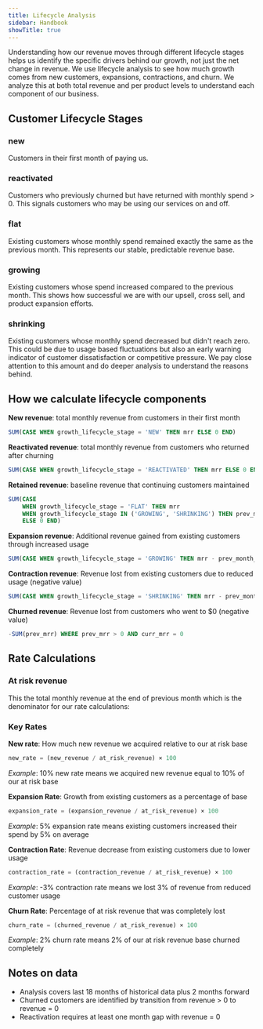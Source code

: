 ```yaml
---
title: Lifecycle Analysis
sidebar: Handbook
showTitle: true
---
```


Understanding how our revenue moves through different lifecycle stages helps us identify the specific drivers behind our growth, 
not just the net change in revenue. We use lifecycle analysis to see how much growth comes from new customers, expansions, 
contractions, and churn. We analyze this at both total revenue and per product levels to understand each component of our 
business.

## Customer Lifecycle Stages

### new
Customers in their first month of paying us.

### reactivated  
Customers who previously churned but have returned with monthly spend > 0. This signals customers who may be using our services on and off.

### flat
Existing customers whose monthly spend remained exactly the same as the previous month. This represents our stable, predictable revenue base.

### growing
Existing customers whose spend increased compared to the previous month. This shows how successful we are with our upsell, cross sell, and product expansion efforts.

### shrinking
Existing customers whose monthly spend decreased but didn't reach zero. This could be due to usage based fluctuations but also an early warning indicator of 
customer dissatisfaction or competitive pressure. We pay close attention to this amount and do deeper analysis to understand the reasons behind.

## How we calculate lifecycle components

**New revenue**: total monthly revenue from customers in their first month
```sql
SUM(CASE WHEN growth_lifecycle_stage = 'NEW' THEN mrr ELSE 0 END)
```

**Reactivated revenue**: total monthly revenue from customers who returned after churning
```sql
SUM(CASE WHEN growth_lifecycle_stage = 'REACTIVATED' THEN mrr ELSE 0 END)
```

**Retained revenue**: baseline revenue that continuing customers maintained
```sql
SUM(CASE 
    WHEN growth_lifecycle_stage = 'FLAT' THEN mrr
    WHEN growth_lifecycle_stage IN ('GROWING', 'SHRINKING') THEN prev_month_mrr 
    ELSE 0 END)
```

**Expansion revenue**: Additional revenue gained from existing customers through increased usage
```sql
SUM(CASE WHEN growth_lifecycle_stage = 'GROWING' THEN mrr - prev_month_mrr ELSE 0 END)
```

**Contraction revenue**: Revenue lost from existing customers due to reduced usage (negative value)
```sql
SUM(CASE WHEN growth_lifecycle_stage = 'SHRINKING' THEN mrr - prev_month_mrr ELSE 0 END)
```

**Churned revenue**: Revenue lost from customers who went to $0 (negative value)
```sql
-SUM(prev_mrr) WHERE prev_mrr > 0 AND curr_mrr = 0
```

## Rate Calculations

### At risk revenue
This the total monthly revenue at the end of previous month which is the denominator for our rate calculations:

### Key Rates

**New rate**: How much new revenue we acquired relative to our at risk base
```sql
new_rate = (new_revenue / at_risk_revenue) × 100
```
*Example*: 10% new rate means we acquired new revenue equal to 10% of our at risk base

**Expansion Rate**: Growth from existing customers as a percentage of base
```sql
expansion_rate = (expansion_revenue / at_risk_revenue) × 100
```
*Example*: 5% expansion rate means existing customers increased their spend by 5% on average

**Contraction Rate**: Revenue decrease from existing customers due to lower usage
```sql
contraction_rate = (contraction_revenue / at_risk_revenue) × 100
```
*Example*: -3% contraction rate means we lost 3% of revenue from reduced customer usage

**Churn Rate**: Percentage of at risk revenue that was completely lost
```sql
churn_rate = (churned_revenue / at_risk_revenue) × 100
```
*Example*: 2% churn rate means 2% of our at risk revenue base churned completely


## Notes on data
- Analysis covers last 18 months of historical data plus 2 months forward
- Churned customers are identified by transition from revenue > 0 to revenue = 0
- Reactivation requires at least one month gap with revenue = 0
